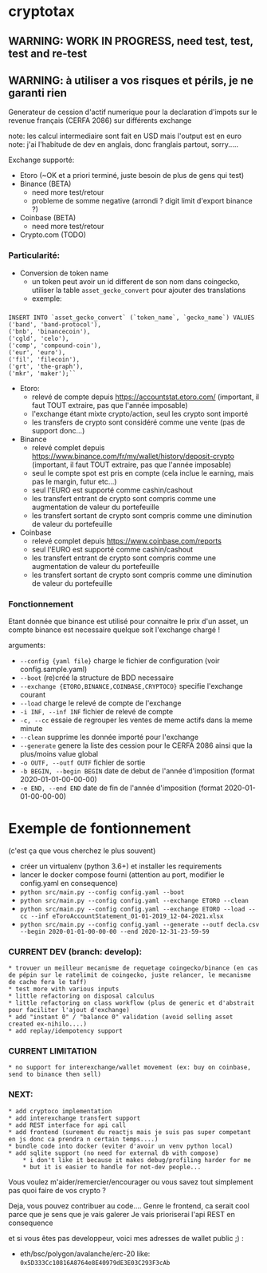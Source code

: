# cryptotax

## WARNING: WORK IN PROGRESS, need test, test, test and re-test
## WARNING: à utiliser a vos risques et périls, je ne garanti rien

Generateur de cession d'actif numerique pour la declaration d'impots sur le revenue français (CERFA 2086) sur différents exchange

note: les calcul intermediaire sont fait en USD mais l'output est en euro
note: j'ai l'habitude de dev en anglais, donc franglais partout, sorry.....

Exchange supporté:
* Etoro (~OK et a priori terminé, juste besoin de plus de gens qui test)
* Binance (BETA)
   * need more test/retour
   * probleme de somme negative (arrondi ? digit limit d'export binance ?)
* Coinbase (BETA)
   * need more test/retour
* Crypto.com (TODO)


### Particularité:
* Conversion de token name
  * un token peut avoir un id different de son nom dans coingecko, utiliser la table `asset_gecko_convert` pour ajouter des translations
  * exemple:

###    
    INSERT INTO `asset_gecko_convert` (`token_name`, `gecko_name`) VALUES
    ('band', 'band-protocol'),
    ('bnb', 'binancecoin'),
    ('cgld', 'celo'),
    ('comp', 'compound-coin'),
    ('eur',	'euro'),
    ('fil',	'filecoin'),
    ('grt',	'the-graph'),
    ('mkr',	'maker');``

* Etoro:
  * relevé de compte depuis https://accountstat.etoro.com/ (important, il faut TOUT extraire, pas que l'année imposable)
  * l'exchange étant mixte crypto/action, seul les crypto sont importé
  * les transfers de crypto sont considéré comme une vente (pas de support donc...)  
* Binance
  * relevé complet depuis https://www.binance.com/fr/my/wallet/history/deposit-crypto (important, il faut TOUT extraire, pas que l'année imposable)
  * seul le compte spot est pris en compte (cela inclue le earning, mais pas le margin, futur etc...)
  * seul l'EURO est supporté comme cashin/cashout  
  * les transfert entrant de crypto sont compris comme une augmentation de valeur du portefeuille
  * les transfert sortant de crypto sont compris comme une diminution de valeur du portefeuille
* Coinbase
  * relevé complet depuis https://www.coinbase.com/reports
  * seul l'EURO est supporté comme cashin/cashout
  * les transfert entrant de crypto sont compris comme une augmentation de valeur du portefeuille
  * les transfert sortant de crypto sont compris comme une diminution de valeur du portefeuille

### Fonctionnement

Etant donnée que binance est utilisé pour connaitre le prix d'un asset, un compte binance est necessaire quelque soit l'exchange chargé !

arguments:
* `--config {yaml file}` charge le fichier de configuration (voir config.sample.yaml) 
* `--boot`                (re)créé la structure de BDD necessaire
* `--exchange {ETORO,BINANCE,COINBASE,CRYPTOCO}` specifie l'exchange courant
* `--load`  charge le relevé de compte de l'exchange
* `-i INF, --inf INF`     fichier de relevé de compte
* `-c, --cc`              essaie de regrouper les ventes de meme actifs dans la meme minute
* `--clean` supprime les donnée importé pour l'exchange
* `--generate` genere la liste des cession pour le CERFA 2086 ainsi que la plus/moins value global
* `-o OUTF, --outf OUTF`  fichier de sortie
* `-b BEGIN, --begin BEGIN` date de debut de l'année d'imposition (format 2020-01-01-00-00-00)
* `-e END, --end END`  date de fin de l'année d'imposition (format 2020-01-01-00-00-00)

# Exemple de fontionnement
(c'est ça que vous cherchez le plus souvent)
* créer un virtualenv (python 3.6+) et installer les requirements
* lancer le docker compose fourni (attention au port, modifier le config.yaml en consequence)
* `python src/main.py --config config.yaml --boot`
* `python src/main.py --config config.yaml --exchange ETORO --clean`
* `python src/main.py --config config.yaml --exchange ETORO --load --cc --inf eToroAccountStatement_01-01-2019_12-04-2021.xlsx`
* `python src/main.py --config config.yaml --generate --outf decla.csv --begin 2020-01-01-00-00-00 --end 2020-12-31-23-59-59`


### CURRENT DEV (branch: develop):
    * trovuer un meilleur mecanisme de requetage coingecko/binance (en cas de pépin sur le ratelimit de coingecko, juste relancer, le mecanisme de cache fera le taff) 
    * test more with various inputs
    * little refactoring on disposal calculus
    * little refactoring on class workflow (plus de generic et d'abstrait pour faciliter l'ajout d'exchange)
    * add "instant 0" / "balance 0" validation (avoid selling asset created ex-nihilo....)
    * add replay/idempotency support

### CURRENT LIMITATION

    * no support for interexchange/wallet movement (ex: buy on coinbase, send to binance then sell)  

### NEXT: 
  
    * add cryptoco implementation
    * add interexchange transfert support
    * add REST interface for api call
    * add frontend (surement du reactjs mais je suis pas super competant en js donc ca prendra n certain temps....)
    * bundle code into docker (eviter d'avoir un venv python local)
    * add sqlite support (no need for external db with compose)
        * i don't like it because it makes debug/profiling harder for me
        * but it is easier to handle for not-dev people...


Vous voulez m'aider/remercier/encourager ou vous savez tout simplement pas quoi faire de vos crypto ?

Deja, vous pouvez contribuer au code....
Genre le frontend, ca serait cool parce que je sens que je vais galerer
Je vais prioriserai l'api REST en consequence

et si vous êtes pas developpeur, voici mes adresses de wallet public ;) :

* eth/bsc/polygon/avalanche/erc-20 like: `0x5D333Cc10816A8764e8E40979dE3E03C293F3cAb`



